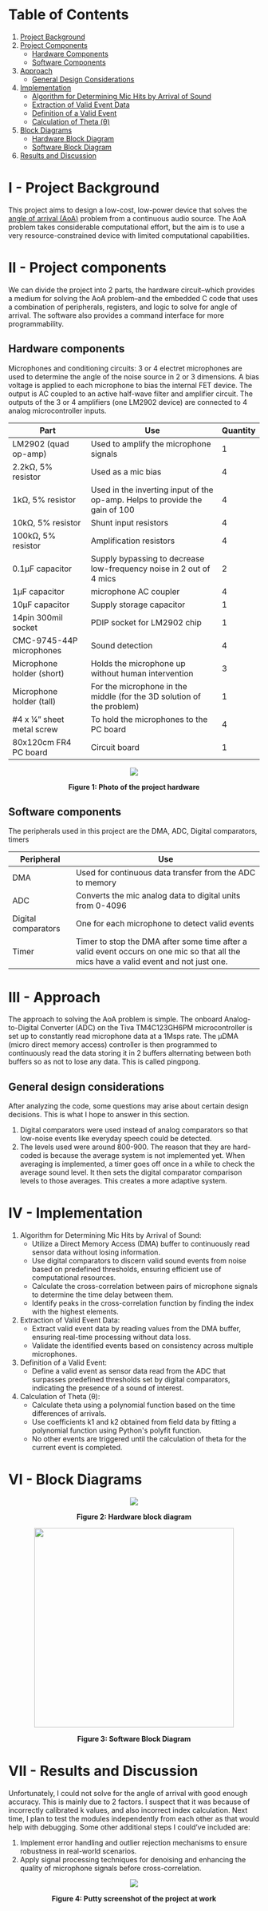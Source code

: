 # Table of Contents

1. [Project Background](#i---project-background)
2. [Project Components](#ii---project-components)
   - [Hardware Components](#hardware-components)
   - [Software Components](#software-components)
3. [Approach](#iii---approach)
   - [General Design Considerations](#general-design-considerations)
4. [Implementation](#iv---implementation)
   - [Algorithm for Determining Mic Hits by Arrival of Sound](#algorithm-for-determining-mic-hits-by-arrival-of-sound)
   - [Extraction of Valid Event Data](#extraction-of-valid-event-data)
   - [Definition of a Valid Event](#definition-of-a-valid-event)
   - [Calculation of Theta (θ)](#calculation-of-theta)
5. [Block Diagrams](#v---block-diagrams)
   - [Hardware Block Diagram](#hardware-block-diagram)
   - [Software Block Diagram](#software-block-diagram)
6. [Results and Discussion](#vi---results-and-discussion)

# **I - Project Background**

This project aims to design a low-cost, low-power device that solves the [angle of arrival (AoA)](https://en.wikipedia.org/wiki/Angle_of_arrival) problem from a continuous audio source. The AoA problem takes considerable computational effort, but the aim is to use a very resource-constrained device with limited computational capabilities.

# **II - Project components**

We can divide the project into 2 parts, the hardware circuit–which provides a medium for solving the AoA problem–and the embedded C code that uses a combination of peripherals, registers, and logic to solve for angle of arrival. The software also provides a command interface for more programmability.

## Hardware components

Microphones and conditioning circuits: 3 or 4 electret microphones are used to determine the angle of the noise source in 2 or 3 dimensions. A bias voltage is applied to each microphone to bias the internal FET device. The output is AC coupled to an active half-wave filter and amplifier circuit. The outputs of the 3 or 4 amplifiers (one LM2902 device) are connected to 4 analog microcontroller inputs.

| Part | Use | Quantity |
|------|-----|----------|
| LM2902 (quad op-amp) | Used to amplify the microphone signals | 1   |
| 2.2kΩ, 5% resistor | Used as a mic bias | 4   |
| 1kΩ, 5% resistor | Used in the inverting input of the op-amp. Helps to provide the gain of 100 | 4   |
| 10kΩ, 5% resistor | Shunt input resistors | 4   |
| 100kΩ, 5% resistor | Amplification resistors | 4   |
| 0.1µF capacitor | Supply bypassing to decrease low-frequency noise in 2 out of 4 mics | 2   |
| 1µF capacitor | microphone AC coupler | 4   |
| 10µF capacitor | Supply storage capacitor | 1   |
| 14pin 300mil socket | PDIP socket for LM2902 chip | 1   |
| CMC-9745-44P microphones | Sound detection | 4   |
| Microphone holder (short) | Holds the microphone up without human intervention | 3   |
| Microphone holder (tall) | For the microphone in the middle (for the 3D solution of the problem) | 1   |
| #4 x ¼” sheet metal screw | To hold the microphones to the PC board | 4   |
| 80x120cm FR4 PC board | Circuit board | 1   |

<p align="center">
  <img src="./images/overview.jpg"/>
</p>
<p align="center">
  <b>Figure 1: Photo of the project hardware</b>
</p>

## Software components

The peripherals used in this project are the DMA, ADC, Digital comparators, timers

| Peripheral | Use |
|------------|-----|
| DMA | Used for continuous data transfer from the ADC to memory |
| ADC | Converts the mic analog data to digital units from 0-4096 |
| Digital comparators | One for each microphone to detect valid events |
| Timer | Timer to stop the DMA after some time after a valid event occurs on one mic so that all the mics have a valid event and not just one. |


# **III - Approach**

The approach to solving the AoA problem is simple. The onboard Analog-to-Digital Converter (ADC) on the Tiva TM4C123GH6PM microcontroller is set up to constantly read microphone data at a 1Msps rate. The μDMA (micro direct memory access) controller is then programmed to continuously read the data storing it in 2 buffers alternating between both buffers so as not to lose any data. This is called pingpong.

## General design considerations

After analyzing the code, some questions may arise about certain design decisions. This is what I hope to answer in this section.

1. Digital comparators were used instead of analog comparators so that low-noise events like everyday speech could be detected.
2. The levels used were around 800-900. The reason that they are hard-coded is because the average system is not implemented yet. When averaging is implemented, a timer goes off once in a while to check the average sound level. It then sets the digital comparator comparison levels to those averages. This creates a more adaptive system.

# **IV - Implementation**

<a name="algorithm-for-determining-mic-hits-by-arrival-of-sound"></a>
1. Algorithm for Determining Mic Hits by Arrival of Sound:
    - Utilize a Direct Memory Access (DMA) buffer to continuously read sensor data without losing information.
    - Use digital comparators to discern valid sound events from noise based on predefined thresholds, ensuring efficient use of computational resources.
    - Calculate the cross-correlation between pairs of microphone signals to determine the time delay between them.
    - Identify peaks in the cross-correlation function by finding the index with the highest elements.
<a name="extraction-of-valid-event-data"></a>
2. Extraction of Valid Event Data:
    - Extract valid event data by reading values from the DMA buffer, ensuring real-time processing without data loss.
    - Validate the identified events based on consistency across multiple microphones.
<a name="definition-of-a-valid-event"></a>
3. Definition of a Valid Event:
    - Define a valid event as sensor data read from the ADC that surpasses predefined thresholds set by digital comparators, indicating the presence of a sound of interest.
<a name="calculation-of-theta"></a>
4. Calculation of Theta (θ):
    - Calculate theta using a polynomial function based on the time differences of arrivals.
    - Use coefficients k1 and k2 obtained from field data by fitting a polynomial function using Python's polyfit function.
    - No other events are triggered until the calculation of theta for the current event is completed.

# **VI - Block Diagrams**

<a name="hardware-block-diagram"></a>
<p align="center">
  <img src="./images/hardware block diagram.png"/>
</p>
<p align="center">
  <b>Figure 2: Hardware block diagram</b>
</p>

<a name="software-block-diagram"></a>
<p align="center">
  <img height="400" src="./images/software block diagram.png"/>
</p>
<p align="center">
  <b>Figure 3: Software Block Diagram</b>
</p>

# **VII - Results and Discussion**

Unfortunately, I could not solve for the angle of arrival with good enough accuracy. This is mainly due to 2 factors. I suspect that it was because of incorrectly calibrated k values, and also incorrect index calculation. Next time, I plan to test the modules independently from each other as that would help with debugging. Some other additional steps I could’ve included are:

1. Implement error handling and outlier rejection mechanisms to ensure robustness in real-world scenarios.
2. Apply signal processing techniques for denoising and enhancing the quality of microphone signals before cross-correlation.

<p align="center">
  <img src="./images/putty screenshot.png">
</p>
<p align="center">
  <b>Figure 4: Putty screenshot of the project at work</b>
</p>
